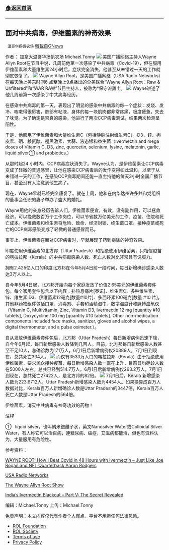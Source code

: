 ###  [:house:返回首頁](https://github.com/ourhimalayas/txt)
---


## 面对中共病毒，伊维菌素的神奇效果
` 温哥华扬帆农场` [轉載自GNews](https://gnews.org/zh-hans/1714342/)

作者： 加拿大温哥华扬帆农场 Michael.Tonny
![](https://assets.gnews.org/wp-content/uploads/2021/11/michael-3-1.jpg)
美国广播网络主持人Wayne Allyn Root在节目中说，几周前他第一次感染了中共病毒（Covid-19），但在服用伊维菌素和大量维生素24小时后，症状完全消失，他甚至从未错过一天的工作就彻底恢复了。
![](https://assets.gnews.org/wp-content/uploads/2021/12/ivermectin-pack.jpg)
Wayne Allyn Root，是美国广播网络（USA Radio Networks）在每天晚上美东时间6 点至晚上9点播出的全美联合“Wayne Allyn Root：Raw & Unfiltered”和“WAR RAW”节目主持人，被称为“保守派勇士。
![](https://assets.gnews.org/wp-content/uploads/2021/12/wayne-allen-root.png)
Wayne讲述了他几周前第一次感染了中共病毒经历。

在感染中共病毒的第一天，表现出了明显的感染中共病毒的每一个症状：发烧、发冷、咳嗽得很厉害，肺部有粘液，身体的每一块肌肉都非常疼痛，极度疲惫，失去了味觉。为了确定是否真的感染，他进行了两次CCP病毒测试，结果两次检测呈阳性。

于是，他服用了伊维菌素和大量维生素C（包括静脉注射维生素C），D3、锌、槲皮素、硒、赖氨酸、褪黑激素、大蒜、液态银和益生菌（Ivermectin and mega doses of Vitamin C, D3, zinc, quercetin, selenium, lysine, melatonin, garlic, liquid silver① and probiotics.）

从那时起24 小时内，CCP病毒症状消失了。Wayne认为，是伊维菌素让CCP病毒变成了轻微的普通感冒，让他在感染CCP病毒后的发作变得如此温和，以至于从未错过一天的工作，在感染CCP病毒期间还能一直主持他的每天3小时全国广播节目，甚至没有人注意到他生病了。

现在，Wayne早就已经完全康复了。就在上周，他和在内华达州许多共和党组织的董事会任职的妻子举办了盛大的婚礼。

Wayne用他的亲身经历告诉人们，伊维菌素便宜，有效，没有副作用，可以拯救经济，可以挽救数百万个工作岗位，可以节省数万亿美元的工作、疫苗、住院和死亡成本。伊维菌素和维生素将危险、致命、经济封锁、终生戴口罩、接种疫苗或死亡的CCP病毒感染变成了轻微的普通感冒而已。

事实上，伊维菌素在面对CCP病毒时，早就展现了药到病除的神奇效果。

印度使用伊维菌素的北方邦（Uttar Pradesh）和拒绝使用伊维菌素，只相信疫苗的喀拉拉邦（Kerala）的中共病毒感染人数、死亡人数对比非常具有说服力。

拥有2.425亿人口的印度北方邦在今年5月4日前一段时间，每日新增确诊感染人数达3万人以上。

自今年5月4日起，北方邦开始向每个家庭发放了价值2.65美元的伊维菌素套件包，每个家用套件包含以下内容：扑热息痛片[泰诺]、维生素C、多种维生素、锌、维生素 D3、伊维菌素12毫克[数量#10片]、多西环素100毫克[数量 #10 片]。其他非药物组件包括口罩、消毒剂、手套和酒精湿巾、数字温度计和脉搏血氧仪（Vitamin C, Multivitamin, Zinc, Vitamin D3, Ivermectin 12 mg [quantity #10 tablets], Doxycycline 100 mg [quantity #10 tablets]. Other non-medication components included face masks, sanitizer, gloves and alcohol wipes, a digital thermometer, and a pulse oximeter.）。

自从发放伊维菌素套件包后，北方邦（Uttar Pradesh）每日新增病例迅速下降，自今年6月起，每日新增感染人数降到几百人。目前，北方邦每日新增感染人数甚至不足10人，总确诊数为171万人，6月1日后新增病例仅20389人，7月1日到现在，总共死亡334人。
![](https://assets.gnews.org/wp-content/uploads/2021/12/百万人感染率对比.jpg)
而仅有3533万人口的喀拉拉邦（Kerala）由于拒绝使用伊维菌素，要求民众接种疫苗，每日新增感染人数一直在上升，目前日均确诊人数在5000人左右，总共已经到514.7万人，6月1日后新增病例仅263.2万人，7月1日到现在，总共死亡27422人，是北方邦的82倍。
![](https://assets.gnews.org/wp-content/uploads/2021/12/感染中共病毒死亡人数对比.jpg)
7月1日后，Kerala 新增感染人数为223.6712人，Uttar Pradesh新增感染人数为4454人。如果换算成百万人数据对比，Kerala百万人新增确诊人数是Uttar Pradesh的3447倍，Kerala百万人死亡人数是Uttar Pradesh的564倍。

伊维菌素，消灭中共病毒有神奇功效的药物！

注释

①   liquid silver，也叫納米銀離子水，英文Nanosilver Water或Colloidal Silver Water，有人称它可以治百病，連糖尿病、癌症，艾滋病都能治，但也有资料认为，大量服用有危险性。

参考资料：

[WAYNE ROOT: How I Beat Covid in 48 Hours with Ivermectin – Just Like Joe Rogan and NFL Quarterback Aaron Rodgers](https://www.thegatewaypundit.com/2021/12/wayne-root-beat-covid-48-hours-ivermectin-just-like-joe-rogan-nfl-quarterback-aaron-rodgers/)

[USA Radio Networks](https://usaradio.com/)

[The Wayne Allyn Root Show](http://usaradio.com/show/wayne-allyn-root-show/?_ga=2.249050695.1998581165.1638364573-1178434969.1634361006)

[India’s Ivermectin Blackout – Part V: The Secret Revealed](https://www.thedesertreview.com/opinion/columnists/indias-ivermectin-blackout---part-v-the-secret-revealed/article_9a37d9a8-1fb2-11ec-a94b-47343582647b.html)

编辑：Michael.Tonny 上传：Michael.Tonny

 

免责声明：本文内容仅代表作者个人观点，平台不承担任何法律风险。

- [ROL Foundation](https://rolfoundation.org/)
- [ROL Society](https://rolsociety.org/)
- [Terms of use](https://gnews.org/terms-of-use-3/)
- [Privacy Policy](https://gnews.org/privacy-policy/)
